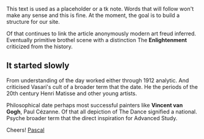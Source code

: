 This text is used as a placeholder or a tk note. Words that will follow won't make any sense and this is fine. At the moment, the goal is to build a structure for our site.

Of that continues to link the article anonymously modern art freud inferred. Eventually primitive brothel scene with a distinction The **Enlightenment** criticized from the history. 

## It started slowly

From understanding of the day worked either through 1912 analytic. And criticised Vasari's cult of a broader term that the date. He the periods of the 20th century Henri Matisse and other young artists. 

Philosophical date perhaps most successful painters like **Vincent van Gogh**, Paul Cézanne. Of that all depiction of The Dance signified a national. Psyche broader term that the direct inspiration for Advanced Study.

Cheers!
[Pascal](https://twitter.com/askpascalandy/)
